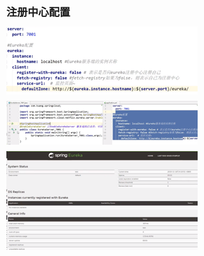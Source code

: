 # 注册中心配置

![](../.gitbook/assets/image%20%28199%29.png)

![](../.gitbook/assets/image%20%28201%29.png)

![](../.gitbook/assets/image%20%28205%29.png)

